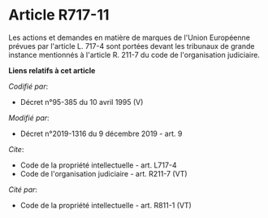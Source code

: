 # Article R717-11

Les actions et demandes en matière de marques de l'Union Européenne prévues par l'article L. 717-4 sont portées devant les
tribunaux de grande instance mentionnés à l'article R. 211-7 du code de l'organisation judiciaire.

**Liens relatifs à cet article**

_Codifié par_:

  - Décret n°95-385 du 10 avril 1995 (V)

_Modifié par_:

  - Décret n°2019-1316 du 9 décembre 2019 - art. 9

_Cite_:

  - Code de la propriété intellectuelle - art. L717-4
  - Code de l'organisation judiciaire - art. R211-7 (VT)

_Cité par_:

  - Code de la propriété intellectuelle - art. R811-1 (VT)
